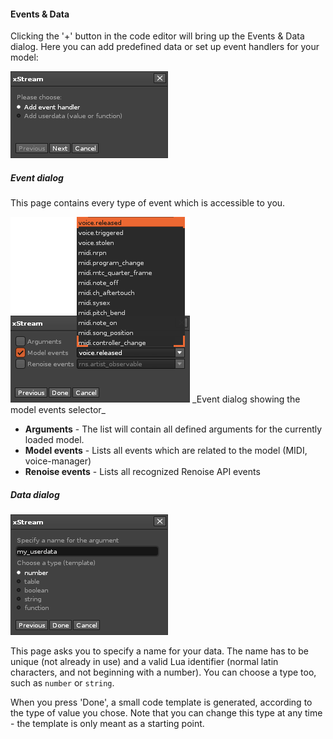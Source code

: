 #### Events & Data 

Clicking the '+' button in the code editor will bring up the Events & Data dialog. Here you can add predefined data or set up event handlers for your model:

<img src="./images/callback_dialog.png">

##### Event dialog

This page contains every type of event which is accessible to you. 

<img src="./images/callback_dialog_events.png">  
_Event dialog showing the model events selector_ 


* **Arguments** - The list will contain all defined arguments for the currently loaded model. 
* **Model events** - Lists all events which are related to the model (MIDI, voice-manager)
* **Renoise events** - Lists all recognized Renoise API events    

##### Data dialog

<img src="./images/callback_dialog_data.png">

This page asks you to specify a name for your data. The name has to be unique (not already in use) and a valid Lua identifier (normal latin characters, and not beginning with a number). You can choose a type too, such as `number` or `string`. 

When you press 'Done', a small code template is generated, according to the type of value you chose. Note that you can change this type at any time - the template is only meant as a starting point.    
    
